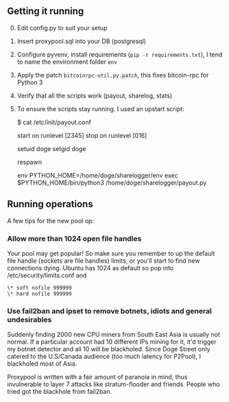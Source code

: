 ## Getting it running ##

0. Edit config.py to suit your setup
1. Insert proxypool.sql into your DB (postgresql)
2. Configure pyvenv, install requirements (`pip -r requirements.txt`), I tend to name the environment folder `env`
3. Apply the patch `bitcoinrpc-util.py.patch`, this fixes bitcoin-rpc for Python 3
4. Verify that all the scripts work (payout, sharelog, stats)
5. To ensure the scripts stay running. I used an upstart script:


    $ cat /etc/init/payout.conf

    start on runlevel [2345]
    stop on runlevel [016]

    setuid doge
    setgid doge

    respawn

    env PYTHON_HOME=/home/doge/sharelogger/env
    exec $PYTHON_HOME/bin/python3 /home/doge/sharelogger/payout.py


## Running operations ##

A few tips for the new pool op:

### Allow more than 1024 open file handles ###
Your pool may get popular! So make sure you remember to up the default file handle (sockets are file handles) limits, or you'll start to find new connections dying. Ubuntu has 1024 as default so pop into /etc/security/limits.conf and

    \* soft nofile 999999
    \* hard nofile 999999

### Use fail2ban and ipset to remove botnets, idiots and general undesirables ###
Suddenly finding 2000 new CPU miners from South East Asia is usually not normal. If a particular account had 10 different IPs mining for it, it'd trigger my botnet detector and all 10 will be blackholed. Since Doge Street only catered to the U.S/Canada audience (too much latency for P2Pool), I blackholed most of Asia.

Proxypool is written with a fair amount of paranoia in mind, thus invulnerable to layer 7 attacks like stratum-flooder and friends. People who tried got the blackhole from fail2ban.
